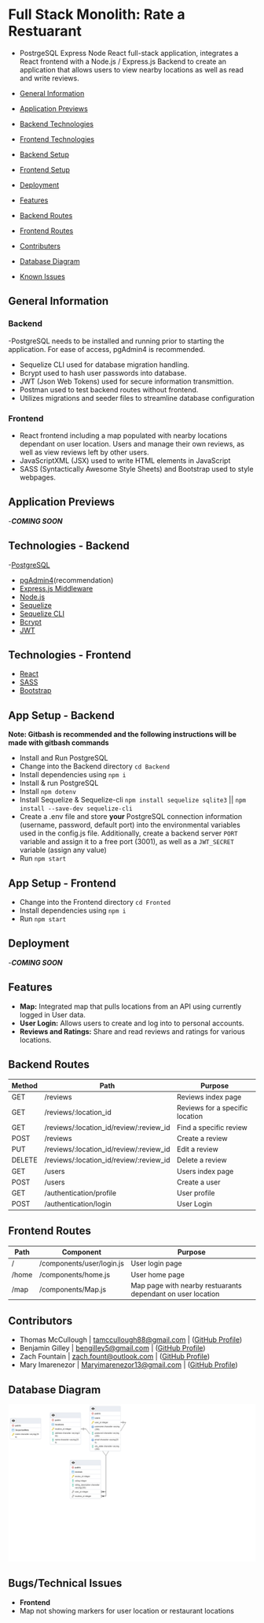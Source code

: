 # Full Stack Monolith: Rate a Restuarant

- PostrgeSQL Express Node React full-stack application, integrates a React frontend with a Node.js / Express.js Backend
  to create an application that allows users to view nearby locations as well as read and write reviews.

- [General Information](#general-information)
- [Application Previews](#application-previews)
- [Backend Technologies](#technologies---backend)
- [Frontend Technologies](#technologies---frontend)
- [Backend Setup](#app-setup---backend)
- [Frontend Setup](#app-setup---frontend)
- [Deployment](#deployment)
- [Features](#features)
- [Backend Routes](#backend-routes)
- [Frontend Routes](#frontend-routes)
- [Contributers](#contributors)
- [Database Diagram](#database-diagram)
- [Known Issues](#bugstechnical-issues)

## General Information

### Backend

-PostgreSQL needs to be installed and running prior to starting the application.
For ease of access, pgAdmin4 is recommended.

- Sequelize CLI used for database migration handling.
- Bcrypt used to hash user passwords into database.
- JWT (Json Web Tokens) used for secure information transmittion.
- Postman used to test backend routes without frontend.
- Utilizes migrations and seeder files to streamline database configuration

### Frontend

- React frontend including a map populated with nearby locations dependant on user location. Users and manage their own reviews,
  as well as view reviews left by other users.
- JavaScriptXML (JSX) used to write HTML elements in JavaScript
- SASS (Syntactically Awesome Style Sheets) and Bootstrap used to style webpages.

## Application Previews

-**_COMING SOON_**

## Technologies - Backend

-[PostgreSQL](https://www.postgresql.org)

- [pgAdmin4](https://www.pgadmin.org)(recommendation)
- [Express.js Middleware](https://expressjs.com/en/starter/installing.html)
- [Node.js](https://nodejs.org/docs/latest/api/)
- [Sequelize](https://sequelize.org)
- [Sequelize CLI](https://sequelize.org/docs/v7/cli/)
- [Bcrypt](https://www.npmjs.com/package/bcrypt)
- [JWT](https://www.npmjs.com/package/jsonwebtoken)

## Technologies - Frontend

- [React](https://react.dev/learn/installation)
- [SASS](https://sass-lang.com/documentation/)
- [Bootstrap](https://getbootstrap.com/docs/5.3/getting-started/download/)

## App Setup - Backend

**Note: Gitbash is recommended and the following instructions will be made with gitbash commands**

- Install and Run PostgreSQL
- Change into the Backend directory `cd Backend`
- Install dependencies using `npm i`
- Install & run PostgreSQL
- Install `npm dotenv`
- Install Sequelize & Sequelize-cli `npm install sequelize sqlite3` || `npm install --save-dev sequelize-cli`
- Create a .env file and store **your** PostgreSQL connection information (username, password, default port) into the environmental variables used in the config.js file.
  Additionally, create a backend server `PORT` variable and assign it to a free port (3001), as well as a `JWT_SECRET` variable (assign any value)
- Run `npm start`

## App Setup - Frontend

- Change into the Frontend directory `cd Fronted`
- Install dependencies using `npm i`
- Run `npm start`

## Deployment

-**_COMING SOON_**

## Features
- **Map:** Integrated map that pulls locations from an API using currently logged in User data.
- **User Login:** Allows users to create and log into to personal accounts.
- **Reviews and Ratings:** Share and read reviews and ratings for various locations.

## Backend Routes

| Method | Path                                    | Purpose                         |
| ------ | --------------------------------------- | ------------------------------- |
| GET    | /reviews                                | Reviews index page              |
| GET    | /reviews/:location_id                   | Reviews for a specific location |
| GET    | /reviews/:location_id/review/:review_id | Find a specific review          |
| POST   | /reviews                                | Create a review                 |
| PUT    | /reviews/:location_id/review/:review_id | Edit a review                   |
| DELETE | /reviews/:location_id/review/:review_id | Delete a review                 |
| GET    | /users                                  | Users index page                |
| POST   | /users                                  | Create a user                   |
| GET    | /authentication/profile                 | User profile                    |
| POST   | /authentication/login                   | User Login                      |

## Frontend Routes

| Path  | Component                 | Purpose                                                     |
| ----- | ------------------------- | ----------------------------------------------------------- |
| /     | /components/user/login.js | User login page                                             |
| /home | /components/home.js       | User home page                                              |
| /map  | /components/Map.js        | Map page with nearby restuarants dependant on user location |

## Contributors

- Thomas McCullough | tamccullough88@gmail.com | ([GitHub Profile](https://github.com/tamccullough88))
- Benjamin Gilley | bengilley5@gmail.com | ([GitHub Profile](https://github.com/BenG2256))
- Zach Fountain | zach.fount@outlook.com | ([GitHub Profile](https://github.com/ZachFount))
- Mary Imarenezor | Maryimarenezor13@gmail.com | ([GitHub Profile](https://github.com/MaryImarenezor))

## Database Diagram

![Screenshot of the first database diagram](/Frontend/public/DatabaseDiagram.png)

## Bugs/Technical Issues

- **Frontend** 
- Map not showing markers for user location or restaurant locations